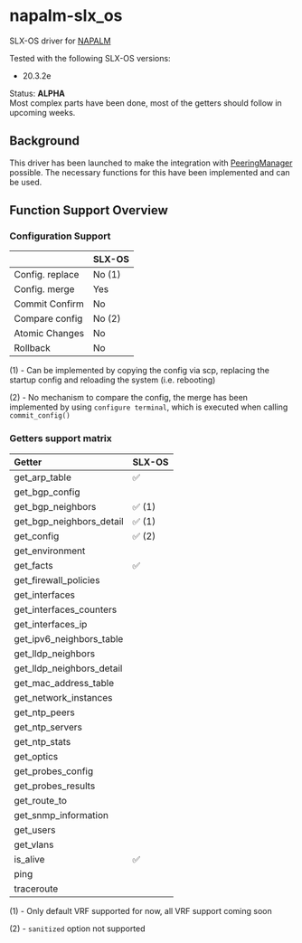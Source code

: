 # napalm-slx_os

SLX-OS driver for [NAPALM](https://github.com/napalm-automation/napalm)

Tested with the following SLX-OS versions:

- 20.3.2e

Status: **ALPHA**  
Most complex parts have been done, most of the getters should follow in upcoming weeks.

## Background

This driver has been launched to make the integration with [PeeringManager](https://github.com/peering-manager/peering-manager)
possible. The necessary functions for this have been implemented and can be used.

## Function Support Overview

### Configuration Support

|                 | SLX-OS |
|:----------------|:-------|
| Config. replace | No (1) |
| Config. merge   | Yes    |
| Commit Confirm  | No     |
| Compare config  | No (2) |
| Atomic Changes  | No     |
| Rollback        | No     |

(1) - Can be implemented by copying the config via scp, replacing the startup config and reloading the system (i.e.
rebooting)

(2) - No mechanism to compare the config, the merge has been implemented by using `configure terminal`, which is
executed when calling `commit_config()`

### Getters support matrix

| Getter                    | SLX-OS |
|:--------------------------|:-------|
| get_arp_table             | ✅      |
| get_bgp_config            |        |
| get_bgp_neighbors         | ✅ (1)  |
| get_bgp_neighbors_detail  | ✅ (1)  |
| get_config                | ✅ (2)  |
| get_environment           |        |
| get_facts                 | ✅      |
| get_firewall_policies     |        |
| get_interfaces            |        |
| get_interfaces_counters   |        |
| get_interfaces_ip         |        |
| get_ipv6_neighbors_table  |        |
| get_lldp_neighbors        |        |
| get_lldp_neighbors_detail |        |
| get_mac_address_table     |        |
| get_network_instances     |        |
| get_ntp_peers             |        |
| get_ntp_servers           |        |
| get_ntp_stats             |        |
| get_optics                |        |
| get_probes_config         |        |
| get_probes_results        |        |
| get_route_to              |        |
| get_snmp_information      |        |
| get_users                 |        |
| get_vlans                 |        |
| is_alive                  | ✅      |
| ping                      |        |
| traceroute                |        |

(1) - Only default VRF supported for now, all VRF support coming soon

(2) - `sanitized` option not supported